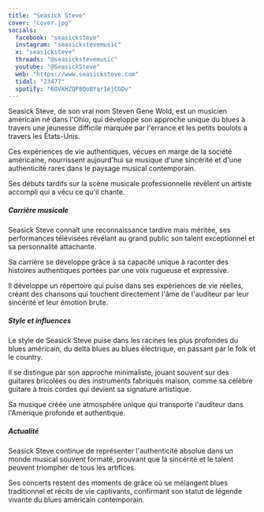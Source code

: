 ```yaml
---
title: "Seasick Steve"
cover: "cover.jpg"
socials:
  facebook: "seasicksteve"
  instagram: "seasickstevemusic"
  x: "seasicksteve"
  threads: "@seasickstevemusic"
  youtube: "@SeasickSteve"
  web: "https://www.seasicksteve.com"
  tidal: "23477"
  spotify: "6OVkHZQP8QoBYqr1ejCGDv"
---
```


Seasick Steve, de son vrai nom Steven Gene Wold, est un musicien américain né dans l'Ohio, qui développe son approche
unique du blues à travers une jeunesse difficile marquée par l'errance et les petits boulots à travers les États-Unis.

Ces expériences de vie authentiques, vécues en marge de la société américaine, nourrissent aujourd'hui sa musique d'une
sincérité et d'une authenticité rares dans le paysage musical contemporain.

Ses débuts tardifs sur la scène musicale professionnelle révèlent un artiste accompli qui a vécu ce qu'il chante.

##### Carrière musicale

Seasick Steve connaît une reconnaissance tardive mais méritée, ses performances télévisées révélant au grand public son
talent exceptionnel et sa personnalité attachante.

Sa carrière se développe grâce à sa capacité unique à raconter des histoires authentiques portées par une voix rugueuse
et expressive.

Il développe un répertoire qui puise dans ses expériences de vie réelles, créant des chansons qui touchent directement
l'âme de l'auditeur par leur sincérité et leur émotion brute.

##### Style et influences

Le style de Seasick Steve puise dans les racines les plus profondes du blues américain, du delta blues au blues
électrique, en passant par le folk et le country.

Il se distingue par son approche minimaliste, jouant souvent sur des guitares bricolées ou des instruments fabriqués
maison, comme sa célèbre guitare à trois cordes qui devient sa signature artistique.

Sa musique créée une atmosphère unique qui transporte l'auditeur dans l'Amérique profonde et authentique.

##### Actualité

Seasick Steve continue de représenter l'authenticité absolue dans un monde musical souvent formaté, prouvant que la
sincérité et le talent peuvent triompher de tous les artifices.

Ses concerts restent des moments de grâce où se mélangent blues traditionnel et récits de vie captivants, confirmant son
statut de légende vivante du blues américain contemporain.
